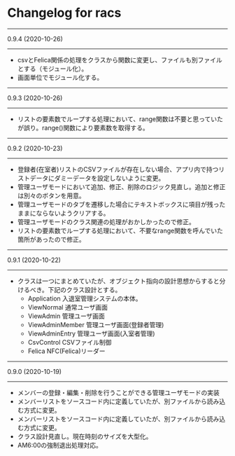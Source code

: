 # Changelog for racs  

***
 0.9.4 (2020-10-26)
***
  
* csvとFelica関係の処理をクラスから関数に変更し、ファイルも別ファイルとする（モジュール化）。  
* 画面単位でモジュール化する。
***
 0.9.3 (2020-10-26)
***  
* リストの要素数でループする処理において、range関数は不要と思っていたが誤り。range()関数により要素数を取得する。
***
 0.9.2 (2020-10-23)
***  
* 登録者(在室者)リストのCSVファイルが存在しない場合、アプリ内で持つリストデータにダミーデータを設定しないように変更。
* 管理ユーザモードにおいて追加、修正、削除のロジック見直し。追加と修正は別々のボタンを用意。
* 管理ユーザモードのタブを遷移した場合にテキストボックスに項目が残ったままにならないようクリアする。
* 管理ユーザモードのクラス関連の処理がおかしかったので修正。
* リストの要素数でループする処理において、不要なrange関数を呼んでいた箇所があったので修正。
***
 0.9.1 (2020-10-22)
***  
* クラスは一つにまとめていたが、オブジェクト指向の設計思想からすると分けるべき。下記のクラス設計とする。  
  * Application         入退室管理システムの本体。  
  * ViewNormal          通常ユーザ画面
  * ViewAdmin           管理ユーザ画面
  * ViewAdminMember     管理ユーザ画面(登録者管理)
  * ViewAdminEntry      管理ユーザ画面(入室者管理)
  * CsvControl          CSVファイル制御
  * Felica              NFC(Felica)リーダー  
***
 0.9.0 (2020-10-19)
***  
* メンバーの登録・編集・削除を行うことができる管理ユーザモードの実装
* メンバーリストをソースコード内に定義していたが、別ファイルから読み込む方式に変更。
* メンバーリストをソースコード内に定義していたが、別ファイルから読み込む方式に変更。
* クラス設計見直し。現在時刻のサイズを大型化。
* AM6:00の強制退出処理対応。